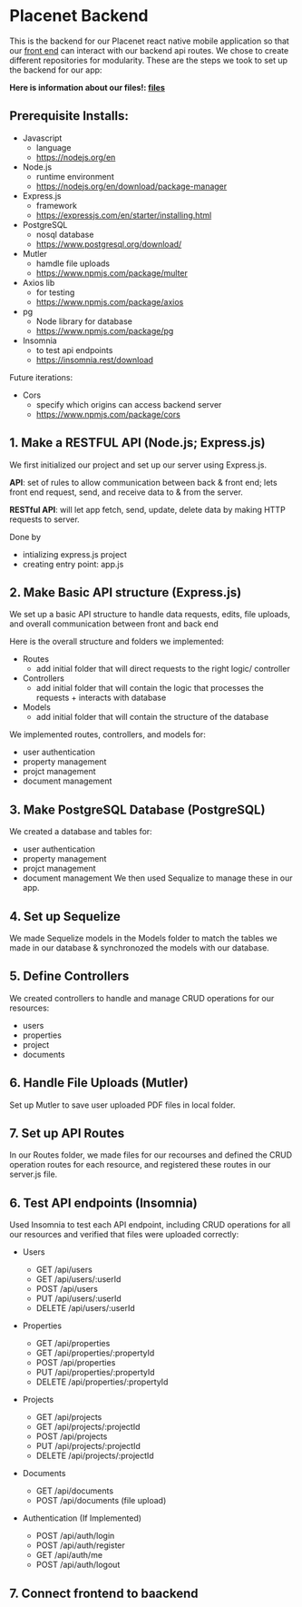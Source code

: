 # Placenet Backend 
This is the backend for our Placenet react native mobile application so that our [front end](https://github.com/angelesmarin/Placenet-App-Frontend/tree/main) can interact with our backend api routes. We chose to create different repositories for modularity. These are the steps we took to set up the backend for our app:


**Here is information about our files!: [files](https://github.com/angelesmarin/Placenet-App-Backend/tree/development/documentation)**

## Prerequisite Installs:
* Javascript
  * language
  * https://nodejs.org/en 
* Node.js
  * runtime environment 
  * https://nodejs.org/en/download/package-manager
* Express.js
  * framework
  * https://expressjs.com/en/starter/installing.html
* PostgreSQL
  * nosql database
  * https://www.postgresql.org/download/
* Mutler
  * hamdle file uploads
  * https://www.npmjs.com/package/multer
* Axios lib
  * for testing
  * https://www.npmjs.com/package/axios 
* pg
  * Node library for database 
  * https://www.npmjs.com/package/pg 
* Insomnia
  * to test api endpoints 
  * https://insomnia.rest/download
 
Future iterations:
* Cors
	* specify which origins can access backend server
 	* https://www.npmjs.com/package/cors    
  
## 1. Make a RESTFUL API (Node.js; Express.js)
We first initialized our project and set up our server using Express.js.

**API**: set of rules to allow communication between back & front end; lets front end request, send, and receive data to & from the server. 


**RESTful API**: will let app fetch, send, update, delete data by making HTTP requests to server. 

Done by 
- intializing express.js project
- creating entry point: app.js 


## 2. Make Basic API structure (Express.js)
We set up a basic API structure to handle data requests, edits, file uploads, and overall communication between front and back end 

Here is the overall structure and folders we implemented:
* Routes
	* add initial folder that will direct requests to the right logic/ controller
* Controllers
	* add initial folder that will contain the logic that processes the requests + interacts with database 
* Models 
	* add initial folder that will contain the structure of the database

We implemented routes, controllers, and models for: 
* user authentication
* property management
* projct management
* document management 

## 3. Make PostgreSQL Database (PostgreSQL)
We created a database and tables for:
* user authentication
* property management
* projct management
* document management 
We then used Sequalize to manage these in our app. 
  
## 4. Set up Sequelize 
We made Sequelize models in the Models folder to match the tables we made in our database & synchronozed the models with our database. 

## 5. Define Controllers
We created controllers to handle and manage CRUD operations for our resources:
* users
* properties
* project
* documents

## 6. Handle File Uploads (Mutler)
Set up Mutler to save user uploaded PDF files in local folder. 

## 7. Set up API Routes 
In our Routes folder, we made files for our recourses and defined the CRUD operation routes for each resource, and registered these routes in our server.js file. 

## 6. Test API endpoints (Insomnia)
Used Insomnia to test each API endpoint, including CRUD operations for all our resources and verified that files were uploaded correctly:
- Users
  - GET /api/users
  - GET /api/users/:userId
  - POST /api/users
  - PUT /api/users/:userId
  - DELETE /api/users/:userId

- Properties
  - GET /api/properties
  - GET /api/properties/:propertyId
  - POST /api/properties
  - PUT /api/properties/:propertyId
  - DELETE /api/properties/:propertyId

- Projects
  - GET /api/projects
  - GET /api/projects/:projectId
  - POST /api/projects
  - PUT /api/projects/:projectId
  - DELETE /api/projects/:projectId

- Documents
  - GET /api/documents
  - POST /api/documents (file upload)

- Authentication (If Implemented)
  - POST /api/auth/login
  - POST /api/auth/register
  - GET /api/auth/me
  - POST /api/auth/logout

## 7. Connect frontend to baackend 
